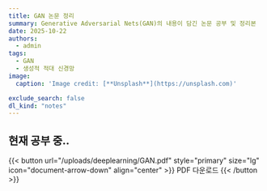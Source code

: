 ```yaml
---
title: GAN 논문 정리
summary: Generative Adversarial Nets(GAN)의 내용이 담긴 논문 공부 및 정리본
date: 2025-10-22
authors:
  - admin
tags:
  - GAN
  - 생성적 적대 신경망
image:
  caption: 'Image credit: [**Unsplash**](https://unsplash.com)'

exclude_search: false
dl_kind: "notes"
---
```


현재 공부 중..
---
{{< button url="/uploads/deeplearning/GAN.pdf" style="primary" size="lg" icon="document-arrow-down" align="center" >}}
PDF 다운로드
{{< /button >}}